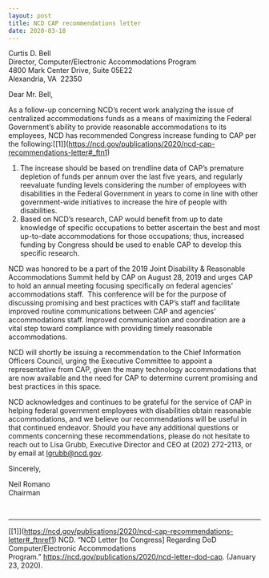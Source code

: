 ```yaml
---
layout: post
title: NCD CAP recommendations letter
date: 2020-03-18
---
```

Curtis D. Bell\
Director, Computer/Electronic Accommodations Program\
4800 Mark Center Drive, Suite 05E22\
Alexandria, VA  22350

Dear Mr. Bell,

As a follow-up concerning NCD’s recent work analyzing the issue of centralized accommodations funds as a means of maximizing the Federal Government’s ability to provide reasonable accommodations to its employees, NCD has recommended Congress increase funding to CAP per the following:[\[1]](https://ncd.gov/publications/2020/ncd-cap-recommendations-letter#_ftn1)

1. The increase should be based on trendline data of CAP’s premature depletion of funds per annum over the last five years, and regularly reevaluate funding levels considering the number of employees with disabilities in the Federal Government in years to come in line with other government-wide initiatives to increase the hire of people with disabilities.
2. Based on NCD’s research, CAP would benefit from up to date knowledge of specific occupations to better ascertain the best and most up-to-date accommodations for those occupations; thus, increased funding by Congress should be used to enable CAP to develop this specific research.

NCD was honored to be a part of the 2019 Joint Disability & Reasonable Accommodations Summit held by CAP on August 28, 2019 and urges CAP to hold an annual meeting focusing specifically on federal agencies’ accommodations staff.  This conference will be for the purpose of discussing promising and best practices with CAP’s staff and facilitate improved routine communications between CAP and agencies’ accommodations staff. Improved communication and coordination are a vital step toward compliance with providing timely reasonable accommodations.

NCD will shortly be issuing a recommendation to the Chief Information Officers Council, urging the Executive Committee to appoint a representative from CAP, given the many technology accommodations that are now available and the need for CAP to determine current promising and best practices in this space.

NCD acknowledges and continues to be grateful for the service of CAP in helping federal government employees with disabilities obtain reasonable accommodations, and we believe our recommendations will be useful in that continued endeavor. Should you have any additional questions or comments concerning these recommendations, please do not hesitate to reach out to Lisa Grubb, Executive Director and CEO at (202) 272-2113, or by email at [lgrubb@ncd.gov](mailto:lgrubb@ncd.gov).

Sincerely,

Neil Romano\
Chairman

 



- - -

[\[1]](https://ncd.gov/publications/2020/ncd-cap-recommendations-letter#_ftnref1) NCD. “NCD Letter \[to Congress] Regarding DoD Computer/Electronic Accommodations Program.” <https://ncd.gov/publications/2020/ncd-letter-dod-cap>. (January 23, 2020).
